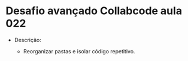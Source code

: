 # Desafio avançado Collabcode aula 022

- Descrição:

    - Reorganizar pastas e isolar código repetitivo.